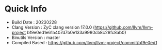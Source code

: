 # Quick Info
* Build Date : 20230228
* Clang Version : ZyC clang version 17.0.0 (https://github.com/llvm/llvm-project bf9e0ed1e61a407d7b0e133a9980cb8c29fc8ab0)
* Binutils Version : master
* Compiled Based : https://github.com/llvm/llvm-project/commit/bf9e0ed1

